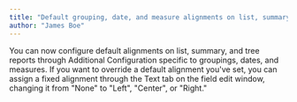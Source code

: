 ```yaml
---
title: "Default grouping, date, and measure alignments on list, summary, and tree reports"
author: "James Boe"
---
```

You can now configure default alignments on list, summary, and tree reports through Additional Configuration specific to groupings, dates, and measures.<!--more--> If you want to override a default alignment you've set, you can assign a fixed alignment through the Text tab on the field edit window, changing it from "None" to "Left", "Center", or "Right."